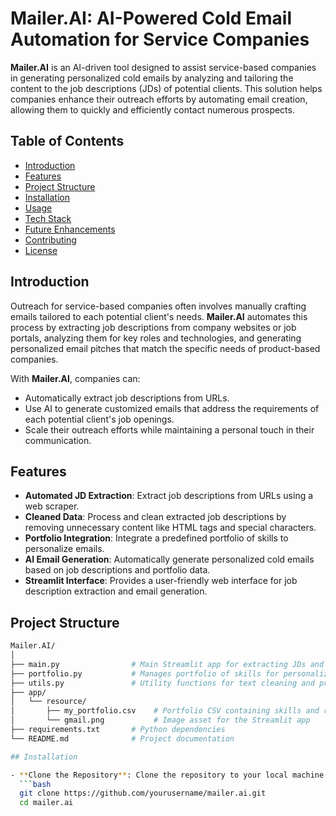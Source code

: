 # Mailer.AI: AI-Powered Cold Email Automation for Service Companies

**Mailer.AI** is an AI-driven tool designed to assist service-based companies in generating personalized cold emails by analyzing and tailoring the content to the job descriptions (JDs) of potential clients. This solution helps companies enhance their outreach efforts by automating email creation, allowing them to quickly and efficiently contact numerous prospects.

## Table of Contents
- [Introduction](#introduction)
- [Features](#features)
- [Project Structure](#project-structure)
- [Installation](#installation)
- [Usage](#usage)
- [Tech Stack](#tech-stack)
- [Future Enhancements](#future-enhancements)
- [Contributing](#contributing)
- [License](#license)

## Introduction

Outreach for service-based companies often involves manually crafting emails tailored to each potential client's needs. **Mailer.AI** automates this process by extracting job descriptions from company websites or job portals, analyzing them for key roles and technologies, and generating personalized email pitches that match the specific needs of product-based companies.

With **Mailer.AI**, companies can:
- Automatically extract job descriptions from URLs.
- Use AI to generate customized emails that address the requirements of each potential client's job openings.
- Scale their outreach efforts while maintaining a personal touch in their communication.

## Features

- **Automated JD Extraction**: Extract job descriptions from URLs using a web scraper.
- **Cleaned Data**: Process and clean extracted job descriptions by removing unnecessary content like HTML tags and special characters.
- **Portfolio Integration**: Integrate a predefined portfolio of skills to personalize emails.
- **AI Email Generation**: Automatically generate personalized cold emails based on job descriptions and portfolio data.
- **Streamlit Interface**: Provides a user-friendly web interface for job description extraction and email generation.

## Project Structure

```bash
Mailer.AI/
│
├── main.py                # Main Streamlit app for extracting JDs and generating emails
├── portfolio.py           # Manages portfolio of skills for personalized emails
├── utils.py               # Utility functions for text cleaning and processing
├── app/
│   └── resource/
│       ├── my_portfolio.csv    # Portfolio CSV containing skills and relevant links
│       └── gmail.png           # Image asset for the Streamlit app
├── requirements.txt       # Python dependencies
└── README.md              # Project documentation

## Installation

- **Clone the Repository**: Clone the repository to your local machine using the following command:
  ```bash
  git clone https://github.com/yourusername/mailer.ai.git
  cd mailer.ai

 





